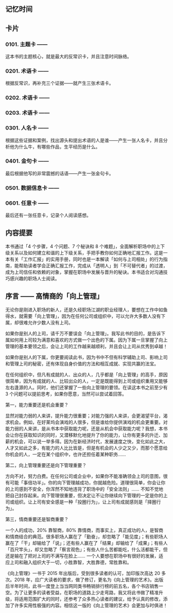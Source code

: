 ## 记忆时间

## 卡片

### 0101. 主题卡 ——

这本书的主题核心，就是最大的反常识卡，并且注意时间脉络。

### 0201. 术语卡 ——

根据反常识，再补充三个证据——就产生三张术语卡。

### 0202. 术语卡 ——

### 0203. 术语卡 ——

### 0301. 人名卡 ——

根据这些证据和案例，找出源头和提出术语的人是谁——产生一张人名卡，并且分析他为什么牛，有哪些作品，生平经历是什么。

### 0401. 金句卡 ——

最后根据他写的非常震撼的话语——产生一张金句卡。

### 0501. 数据信息卡 ——

### 0601. 任意卡 ——

最后还有一张任意卡，记录个人阅读感想。

## 内容提要

本书通过「4 个步骤，4 个问题、7 个秘诀和 8 个难题」，全面解析职场中的上下级关系以及如何建立和谐的上下级关系，手把手教你如何正确地汇报工作。这是一本有关「工作汇报」的实用手册，同时也是一本解读「如何与上司相处」的行为指南，能帮助读者学会正确汇报工作，完成从「透明人」到「不可替代者」的过渡，成为上司信任和依赖的对象，掌握在职场中发展与晋升的秘诀。本书适合对沟通技巧感兴趣的职场人士阅读。

## 序言 —— 高情商的「向上管理」

无论你是刚进入职场的新人，还是久经职场江湖的职业经理人，要想在工作中如鱼得水，就需要「向上管理」，因为在任何公司或组织中，可以允许大多数人没有下属，却很难允许少数人没有上司。

如果你是别人的上司，请千万不要误会「向上管理」。我写此书的目的，是告诉下属如何用上司较为满意和喜欢的方式做一个出色的下属。因为下属一旦掌握了向上管理的基本要领之后，会让上司的工作越来越顺利，并且会让上司从优秀到卓越！

如果你是别人的下属，你更要阅读此书，因为书中不但有科学辅助上司、影响上司和管理上司的秘密，还有体现自身价值的方法和相互成就、实现共赢的法宝。

在任何组织中，但凡有成就的人、出众的人，几乎都是「向上管理」的高手，原因很简单，因为有成就的人、比较出众的人，一定是既能得到上司或组织重用又能够左右逢源的人。同时，他们还掌握了一些向上管理的要领。在读这本书之前至少有 3 个问题可以提前思考，如果你愿意，当然可以尝试着回答。

第一，能力重要还是机会重要？

显然对能力弱的人来讲，提升能力很重要；对能力强的人来讲，会更渴望平台，渴求机会。例如，在好莱坞会演戏的人很多，但是谁给你提供演戏的机会更重要。对能力弱的人来讲，是从书本中获取能力呢，还是从机会中获取能力呢？我想，本书会让你在获取知识的同时，又潜移默化地提升了你的能力，让你有更多的升迁、加薪的机会，可以说一举多得。因为在新经济时代，发展速度之快，变化如此之大，人才又如此之多，有能力的人比比皆是，但是有机会的人少之又少，而那个愿意给你机会的人，一定在某个组织中，也许还担任着某种职务……

第二，向上管理重要还是向下管理重要？

方向不对，努力白费。在任何公司或企业中，如果你不能准确领会上司的意图，很有可能「事倍功半」。你的向下管理越成功，你就越危险。道理很简单，你会让你的上司感到不安全，你浑然不知地违背了职场中的「安全法则」…… 不知不觉地把自己封存起来。向下管理很重要，但决定让不让你继续向下管理的一定是你的上司或组织。让上司有安全感是一种「投圈行为」，让上司有成就感则是「择圈行为」。

第三，情商重要还是智商重要？

一个人的成功，20% 靠智商，80% 靠情商，而事实上，真正成功的人，是智商和情商结合的典范。很多职场人赢在了「勤奋」，却忽略了「能见度」；有些职场人赢在了「干」却输给了「说」；还有些人赢在了「结果」却输给了「成果」；有些人「百尺竿头」，却又忽略了「察言观色」；有些人什么苦都能吃，什么活都能干，但还是输在了把对上司的不满写在脸上…… 一个人要想在职场中有很好的发展，适应上司和融入组织大于一切，小胜靠智，大胜靠德，常胜靠和。

《向上管理》一书于 2015 年出版后，受到很多读者的认可，加印版次高达 20 多次。2018 年，应广大读者的要求，做了修订，更名为《向上管理的艺术》。出版后半年时间，此书一度登上当当网同类书畅销排行榜的前五名，各个书店销售一空。为了让更多的读者受益，在职场的道路上少走弯路，我又将此书做了精准升级，将适用范围扩大的同时，还参考了众多热心读者的建议，给予认真的修改，添加了许多实用性极强的内容。相信这一版的《向上管理的艺术》会更加与时俱进！